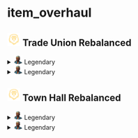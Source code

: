 # item_overhaul

## <img src="./doc/job_adertisements/icon_session_landoflions.png" width="30" /> Trade Union Rebalanced

<details>
<summary><img src="./doc/job_adertisements/enbesa/icon_enbesan_cook_3b.png" width="20" /> Legendary</summary>
    <details>
    <summary><img src="./doc/job_adertisements/enbesa/icon_enbesan_cook_3b.png" width="20" /> Aaden Issack, World-Famous Enbesan Chef</summary>
      <img src="./doc/mark.png" />
      <img src="./doc/savannah.png" />
      <img src="./doc/domestic.png" />
    </details>
</details>
<details>
<summary><img src="./doc/job_adertisements/enbesa/icon_enbesan_cook_3b.png" width="20" /> Legendary</summary>
  <details>
  <summary><img src="./doc/job_adertisements/enbesa/icon_enbesan_cook_3b.png" width="20" /> Aaden Issack, World-Famous Enbesan Chef</summary>
    <img src="./doc/mark.png" />
    <img src="./doc/savannah.png" />
    <img src="./doc/domestic.png" />
  </details>
</details>

## <img src="./doc/job_adertisements/icon_session_landoflions.png" width="30" /> Town Hall Rebalanced

<details>
<summary><img src="./doc/job_adertisements/enbesa/icon_enbesan_cook_3b.png" width="20" /> Legendary</summary>
  <details>
  <summary><img src="./doc/job_adertisements/enbesa/icon_enbesan_cook_3b.png" width="20" /> Aaden Issack, World-Famous Enbesan Chef</summary>
    <img src="./doc/mark.png" />
    <img src="./doc/savannah.png" />
    <img src="./doc/domestic.png" />
  </details>
</details>
<details>
<summary><img src="./doc/job_adertisements/enbesa/icon_enbesan_cook_3b.png" width="20" /> Legendary</summary>
  <details>
  <summary><img src="./doc/job_adertisements/enbesa/icon_enbesan_cook_3b.png" width="20" /> Aaden Issack, World-Famous Enbesan Chef</summary>
    <img src="./doc/mark.png" />
    <img src="./doc/savannah.png" />
    <img src="./doc/domestic.png" />
  </details>
</details>
